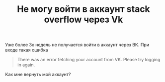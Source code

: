 ﻿---
title: "Не могу войти в аккаунт stack overflow через Vk"
se.owner.user_id: 317733
se.owner.display_name: "Влад"
se.owner.link: "https://ru.meta.stackoverflow.com/users/317733/%d0%92%d0%bb%d0%b0%d0%b4"
se.link: "https://ru.meta.stackoverflow.com/questions/11742/%d0%9d%d0%b5-%d0%bc%d0%be%d0%b3%d1%83-%d0%b2%d0%be%d0%b9%d1%82%d0%b8-%d0%b2-%d0%b0%d0%ba%d0%ba%d0%b0%d1%83%d0%bd%d1%82-stack-overflow-%d1%87%d0%b5%d1%80%d0%b5%d0%b7-vk"
se.question_id: 11742
se.post_type: question
---
<p>Уже более 3х недель не получается войти в аккаунт через ВК.
При входе такая ошибка</p>
<blockquote>
<p>There was an error fetching your account from VK. Please try logging in again.</p>
</blockquote>
<p>Как мне вернуть мой аккаунт?</p>
